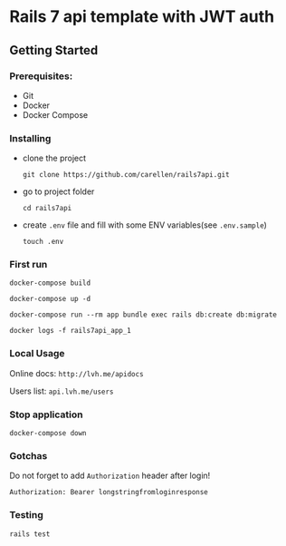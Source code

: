 # Rails 7 api template with JWT auth

## Getting Started
### Prerequisites:

* Git
* Docker
* Docker Compose

### Installing

* clone the project

    `git clone https://github.com/carellen/rails7api.git`

* go to project folder

    `cd rails7api`
    
* create `.env` file and fill with some ENV variables(see `.env.sample`)

    `touch .env`
    
### First run

`docker-compose build`

`docker-compose up -d`

`docker-compose run --rm app bundle exec rails db:create db:migrate`

`docker logs -f rails7api_app_1`

### Local Usage

Online docs: `http://lvh.me/apidocs`

Users list: `api.lvh.me/users`

### Stop application

`docker-compose down`

### Gotchas

Do not forget to add `Authorization` header after login!

`Authorization: Bearer longstringfromloginresponse`

### Testing

`rails test`
